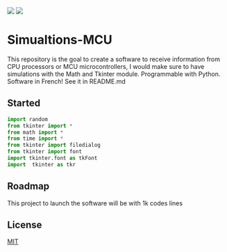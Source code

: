 <img src="https://img.shields.io/github/followers/davidcretois?logo=Github&logoColor=white&style=for-the-badge">
<img src="https://img.shields.io/twitter/follow/Laarsjan?logo=Twitter&style=for-the-badge">

# Simualtions-MCU
This repository is the goal to create a software to receive information from CPU processors or MCU microcontrollers, I would make sure to have simulations with the Math and Tkinter module. Programmable with Python. Software in French! See it in README.md



## Started

```python
import random
from tkinter import *
from math import *
from time import *
from tkinter import filedialog
from tkinter import font
import tkinter.font as tkFont
import  tkinter as tkr
```

## Roadmap

This project to launch the software will be with 1k codes lines


## License
[MIT](https://choosealicense.com/licenses/mit/)
